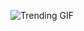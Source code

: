 
<!-- GIF_SECTION -->
![Trending GIF](https://media1.giphy.com/media/v1.Y2lkPThiYjIxNzcyejNxMXBvbmtta24xcThvNTVhYno3a2M0MGV4d3IwMnhlMGc3dWx4OSZlcD12MV9naWZzX3NlYXJjaCZjdD1n/IPWXYMP4t2ODvzwOYk/giphy.gif)
<!-- END_GIF_SECTION -->
